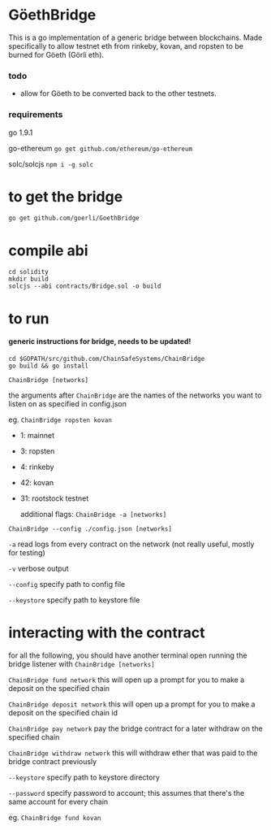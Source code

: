 # GöethBridge

This is a go implementation of a generic bridge between blockchains. Made specifically to allow testnet eth from rinkeby, kovan, and ropsten to be burned for Göeth (Görli eth). 

### todo
* allow for Göeth to be converted back to the other testnets. 

### requirements
go 1.9.1

go-ethereum
`go get github.com/ethereum/go-ethereum`

solc/solcjs
`npm i -g solc`

# to get the bridge
`go get github.com/goerli/GoethBridge`

# compile abi
```
cd solidity
mkdir build
solcjs --abi contracts/Bridge.sol -o build
```

# to run
#### generic instructions for bridge, needs to be updated!
```
cd $GOPATH/src/github.com/ChainSafeSystems/ChainBridge
go build && go install
```

`ChainBridge [networks]`
  
the arguments after `ChainBridge` are the names of the networks you want to listen on as specified in config.json

eg. `ChainBridge ropsten kovan`

* 1: mainnet

* 3: ropsten

* 4: rinkeby

* 42: kovan

* 31: rootstock testnet
  
  additional flags:
 `ChainBridge -a [networks]`
 
 `ChainBridge --config ./config.json [networks]`
 
 `-a` read logs from every contract on the network (not really useful, mostly for testing)
 
 `-v` verbose output
 
 `--config` specify path to config file
 
 `--keystore` specify path to keystore file

# interacting with the contract

for all the following, you should have another terminal open running the bridge listener with `ChainBridge [networks]`

`ChainBridge fund network` this will open up a prompt for you to make a deposit on the specified chain

`ChainBridge deposit network` this will open up a prompt for you to make a deposit on the specified chain id

`ChainBridge pay network` pay the bridge contract for a later withdraw on the specified chain

`ChainBridge withdraw network` this will withdraw ether that was paid to the bridge contract previously 
 
 `--keystore` specify path to keystore directory
 
 `--password` specify password to account; this assumes that there's the same account for every chain

eg. `ChainBridge fund kovan`


